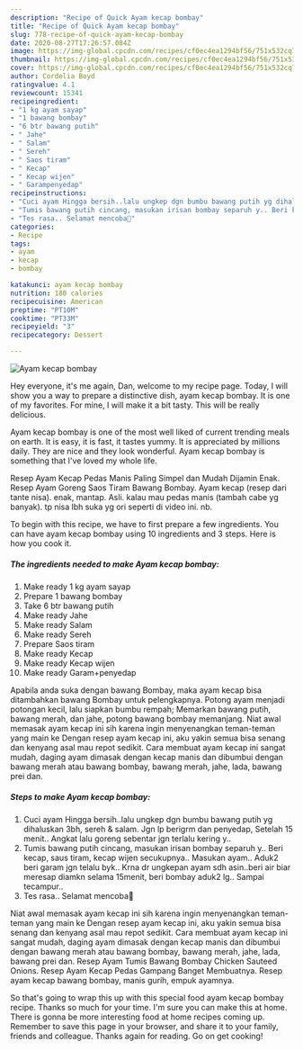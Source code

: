 ```yaml
---
description: "Recipe of Quick Ayam kecap bombay"
title: "Recipe of Quick Ayam kecap bombay"
slug: 778-recipe-of-quick-ayam-kecap-bombay
date: 2020-08-27T17:26:57.084Z
image: https://img-global.cpcdn.com/recipes/cf0ec4ea1294bf56/751x532cq70/ayam-kecap-bombay-foto-resep-utama.jpg
thumbnail: https://img-global.cpcdn.com/recipes/cf0ec4ea1294bf56/751x532cq70/ayam-kecap-bombay-foto-resep-utama.jpg
cover: https://img-global.cpcdn.com/recipes/cf0ec4ea1294bf56/751x532cq70/ayam-kecap-bombay-foto-resep-utama.jpg
author: Cordelia Boyd
ratingvalue: 4.1
reviewcount: 15341
recipeingredient:
- "1 kg ayam sayap"
- "1 bawang bombay"
- "6 btr bawang putih"
- " Jahe"
- " Salam"
- " Sereh"
- " Saos tiram"
- " Kecap"
- " Kecap wijen"
- " Garampenyedap"
recipeinstructions:
- "Cuci ayam Hingga bersih..lalu ungkep dgn bumbu bawang putih yg dihaluskan 3bh, sereh &amp; salam. Jgn lp berigrm dan penyedap, Setelah 15 menit.. Angkat lalu goreng sebentar jgn terlalu kering y.."
- "Tumis bawang putih cincang, masukan irisan bombay separuh y.. Beri kecap, saus tiram, kecap wijen secukupnya.. Masukan ayam.. Aduk2 beri garam jgn telalu byk.. Krna dr ungkepan ayam sdh asin..beri air biar meresap diamkn selama 15menit, beri bombay aduk2 lg.. Sampai tecampur.."
- "Tes rasa.. Selamat mencoba🤗"
categories:
- Recipe
tags:
- ayam
- kecap
- bombay

katakunci: ayam kecap bombay 
nutrition: 180 calories
recipecuisine: American
preptime: "PT10M"
cooktime: "PT33M"
recipeyield: "3"
recipecategory: Dessert

---
```



![Ayam kecap bombay](https://img-global.cpcdn.com/recipes/cf0ec4ea1294bf56/751x532cq70/ayam-kecap-bombay-foto-resep-utama.jpg)

Hey everyone, it's me again, Dan, welcome to my recipe page. Today, I will show you a way to prepare a distinctive dish, ayam kecap bombay. It is one of my favorites. For mine, I will make it a bit tasty. This will be really delicious.

Ayam kecap bombay is one of the most well liked of current trending meals on earth. It is easy, it is fast, it tastes yummy. It is appreciated by millions daily. They are nice and they look wonderful. Ayam kecap bombay is something that I've loved my whole life.

Resep Ayam Kecap Pedas Manis Paling Simpel dan Mudah Dijamin Enak. Resep Ayam Goreng Saos Tiram Bawang Bombay. Ayam kecap (resep dari tante nisa). enak, mantap. Asli. kalau mau pedas manis (tambah cabe yg banyak). tp nisa lbh suka yg ori seperti di video ini. nb.


To begin with this recipe, we have to first prepare a few ingredients. You can have ayam kecap bombay using 10 ingredients and 3 steps. Here is how you cook it.

<!--inarticleads1-->

##### The ingredients needed to make Ayam kecap bombay:

1. Make ready 1 kg ayam sayap
1. Prepare 1 bawang bombay
1. Take 6 btr bawang putih
1. Make ready  Jahe
1. Make ready  Salam
1. Make ready  Sereh
1. Prepare  Saos tiram
1. Make ready  Kecap
1. Make ready  Kecap wijen
1. Make ready  Garam+penyedap


Apabila anda suka dengan bawang Bombay, maka ayam kecap bisa ditambahkan bawang Bombay untuk pelengkapnya. Potong ayam menjadi potongan kecil, lalu siapkan bumbu rempah; Memarkan bawang putih, bawang merah, dan jahe, potong bawang bombay memanjang. Niat awal memasak ayam kecap ini sih karena ingin menyenangkan teman-teman yang main ke Dengan resep ayam kecap ini, aku yakin semua bisa senang dan kenyang asal mau repot sedikit. Cara membuat ayam kecap ini sangat mudah, daging ayam dimasak dengan kecap manis dan dibumbui dengan bawang merah atau bawang bombay, bawang merah, jahe, lada, bawang prei dan. 

<!--inarticleads2-->

##### Steps to make Ayam kecap bombay:

1. Cuci ayam Hingga bersih..lalu ungkep dgn bumbu bawang putih yg dihaluskan 3bh, sereh &amp; salam. Jgn lp berigrm dan penyedap, Setelah 15 menit.. Angkat lalu goreng sebentar jgn terlalu kering y..
1. Tumis bawang putih cincang, masukan irisan bombay separuh y.. Beri kecap, saus tiram, kecap wijen secukupnya.. Masukan ayam.. Aduk2 beri garam jgn telalu byk.. Krna dr ungkepan ayam sdh asin..beri air biar meresap diamkn selama 15menit, beri bombay aduk2 lg.. Sampai tecampur..
1. Tes rasa.. Selamat mencoba🤗


Niat awal memasak ayam kecap ini sih karena ingin menyenangkan teman-teman yang main ke Dengan resep ayam kecap ini, aku yakin semua bisa senang dan kenyang asal mau repot sedikit. Cara membuat ayam kecap ini sangat mudah, daging ayam dimasak dengan kecap manis dan dibumbui dengan bawang merah atau bawang bombay, bawang merah, jahe, lada, bawang prei dan. Resep Ayam Tumis Bawang Bombay Chicken Sauteed Onions. Resep Ayam Kecap Pedas Gampang Banget Membuatnya. Resep ayam kecap bawang bombay, manis gurih, empuk ayamnya. 

So that's going to wrap this up with this special food ayam kecap bombay recipe. Thanks so much for your time. I'm sure you can make this at home. There is gonna be more interesting food at home recipes coming up. Remember to save this page in your browser, and share it to your family, friends and colleague. Thanks again for reading. Go on get cooking!
